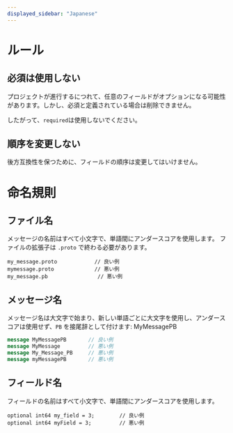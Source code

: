 ```yaml
---
displayed_sidebar: "Japanese"
---
```


# ルール

## 必須は使用しない

プロジェクトが進行するにつれて、任意のフィールドがオプションになる可能性があります。しかし、必須と定義されている場合は削除できません。

したがって、`required`は使用しないでください。

## 順序を変更しない

後方互換性を保つために、フィールドの順序は変更してはいけません。

# 命名規則

## ファイル名

メッセージの名前はすべて小文字で、単語間にアンダースコアを使用します。
ファイルの拡張子は `.proto` で終わる必要があります。

```
my_message.proto            // 良い例
mymessage.proto             // 悪い例
my_message.pb                // 悪い例
```

## メッセージ名

メッセージ名は大文字で始まり、新しい単語ごとに大文字を使用し、アンダースコアは使用せず、`PB` を接尾辞として付けます: MyMessagePB

```protobuf
message MyMessagePB       // 良い例
message MyMessage         // 悪い例
message My_Message_PB     // 悪い例
message myMessagePB       // 悪い例
```

## フィールド名

フィールドの名前はすべて小文字で、単語間にアンダースコアを使用します。

```
optional int64 my_field = 3;        // 良い例
optional int64 myField = 3;         // 悪い例
```
